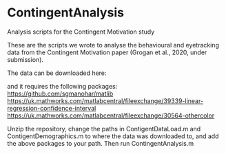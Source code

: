 # ContingentAnalysis
Analysis scripts for the Contingent Motivation study

These are the scripts we wrote to analyse the behavioural and eyetracking data from the Contingent Motivation paper (Grogan et al., 2020, under submission).

The data can be downloaded here:

and it requires the following packages:
https://github.com/sgmanohar/matlib
https://uk.mathworks.com/matlabcentral/fileexchange/39339-linear-regression-confidence-interval
https://uk.mathworks.com/matlabcentral/fileexchange/30564-othercolor

Unzip the repository, change the paths in ContigentDataLoad.m and ContigentDemographics.m to where the data was downloaded to, and add the above packages to your path.
Then run ContingentAnalysis.m 
